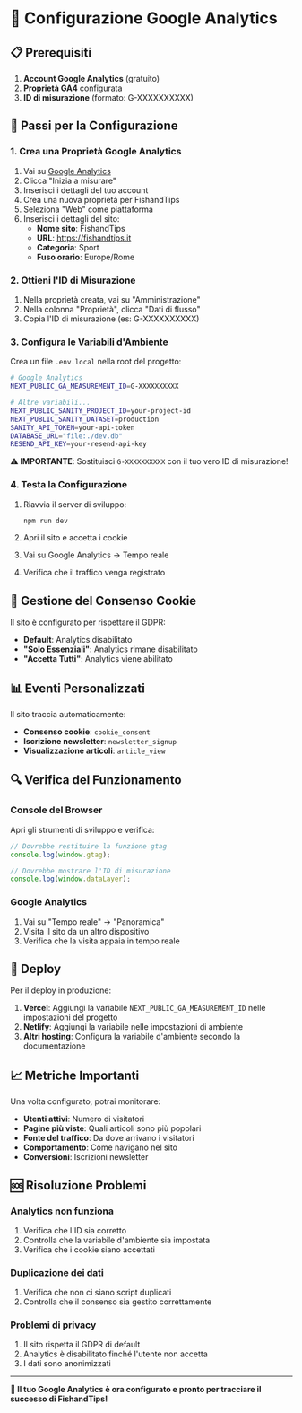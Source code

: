 # 🎯 Configurazione Google Analytics

## 📋 Prerequisiti

1. **Account Google Analytics** (gratuito)
2. **Proprietà GA4** configurata
3. **ID di misurazione** (formato: G-XXXXXXXXXX)

## 🔧 Passi per la Configurazione

### 1. Crea una Proprietà Google Analytics

1. Vai su [Google Analytics](https://analytics.google.com/)
2. Clicca "Inizia a misurare"
3. Inserisci i dettagli del tuo account
4. Crea una nuova proprietà per FishandTips
5. Seleziona "Web" come piattaforma
6. Inserisci i dettagli del sito:
   - **Nome sito**: FishandTips
   - **URL**: https://fishandtips.it
   - **Categoria**: Sport
   - **Fuso orario**: Europe/Rome

### 2. Ottieni l'ID di Misurazione

1. Nella proprietà creata, vai su "Amministrazione"
2. Nella colonna "Proprietà", clicca "Dati di flusso"
3. Copia l'ID di misurazione (es: G-XXXXXXXXXX)

### 3. Configura le Variabili d'Ambiente

Crea un file `.env.local` nella root del progetto:

```bash
# Google Analytics
NEXT_PUBLIC_GA_MEASUREMENT_ID=G-XXXXXXXXXX

# Altre variabili...
NEXT_PUBLIC_SANITY_PROJECT_ID=your-project-id
NEXT_PUBLIC_SANITY_DATASET=production
SANITY_API_TOKEN=your-api-token
DATABASE_URL="file:./dev.db"
RESEND_API_KEY=your-resend-api-key
```

**⚠️ IMPORTANTE**: Sostituisci `G-XXXXXXXXXX` con il tuo vero ID di misurazione!

### 4. Testa la Configurazione

1. Riavvia il server di sviluppo:
   ```bash
   npm run dev
   ```

2. Apri il sito e accetta i cookie
3. Vai su Google Analytics → Tempo reale
4. Verifica che il traffico venga registrato

## 🍪 Gestione del Consenso Cookie

Il sito è configurato per rispettare il GDPR:

- **Default**: Analytics disabilitato
- **"Solo Essenziali"**: Analytics rimane disabilitato
- **"Accetta Tutti"**: Analytics viene abilitato

## 📊 Eventi Personalizzati

Il sito traccia automaticamente:

- **Consenso cookie**: `cookie_consent`
- **Iscrizione newsletter**: `newsletter_signup`
- **Visualizzazione articoli**: `article_view`

## 🔍 Verifica del Funzionamento

### Console del Browser
Apri gli strumenti di sviluppo e verifica:
```javascript
// Dovrebbe restituire la funzione gtag
console.log(window.gtag);

// Dovrebbe mostrare l'ID di misurazione
console.log(window.dataLayer);
```

### Google Analytics
1. Vai su "Tempo reale" → "Panoramica"
2. Visita il sito da un altro dispositivo
3. Verifica che la visita appaia in tempo reale

## 🚀 Deploy

Per il deploy in produzione:

1. **Vercel**: Aggiungi la variabile `NEXT_PUBLIC_GA_MEASUREMENT_ID` nelle impostazioni del progetto
2. **Netlify**: Aggiungi la variabile nelle impostazioni di ambiente
3. **Altri hosting**: Configura la variabile d'ambiente secondo la documentazione

## 📈 Metriche Importanti

Una volta configurato, potrai monitorare:

- **Utenti attivi**: Numero di visitatori
- **Pagine più viste**: Quali articoli sono più popolari
- **Fonte del traffico**: Da dove arrivano i visitatori
- **Comportamento**: Come navigano nel sito
- **Conversioni**: Iscrizioni newsletter

## 🆘 Risoluzione Problemi

### Analytics non funziona
1. Verifica che l'ID sia corretto
2. Controlla che la variabile d'ambiente sia impostata
3. Verifica che i cookie siano accettati

### Duplicazione dei dati
1. Verifica che non ci siano script duplicati
2. Controlla che il consenso sia gestito correttamente

### Problemi di privacy
1. Il sito rispetta il GDPR di default
2. Analytics è disabilitato finché l'utente non accetta
3. I dati sono anonimizzati

---

**🎯 Il tuo Google Analytics è ora configurato e pronto per tracciare il successo di FishandTips!**











